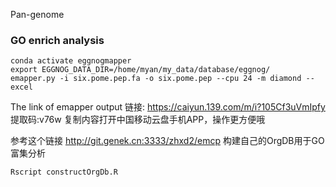 Pan-genome


### GO enrich analysis

```
conda activate eggnogmapper
export EGGNOG_DATA_DIR=/home/myan/my_data/database/eggnog/
emapper.py -i six.pome.pep.fa -o six.pome.pep --cpu 24 -m diamond --excel
```

The link of emapper output 链接: https://caiyun.139.com/m/i?105Cf3uVmIpfy  提取码:v76w  复制内容打开中国移动云盘手机APP，操作更方便哦

参考这个链接 http://git.genek.cn:3333/zhxd2/emcp 构建自己的OrgDB用于GO富集分析

```
Rscript constructOrgDb.R 
```
